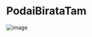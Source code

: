 # PodaiBirataTam
![image](https://user-images.githubusercontent.com/44908454/187492195-83bac75a-54b6-46fa-8096-4420f1ff915d.png)
